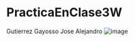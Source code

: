 # PracticaEnClase3W
Gutierrez Gayosso Jose Alejandro 
![image](https://github.com/user-attachments/assets/91dcb73c-0b39-40f6-b8ab-7f60845b236f)
